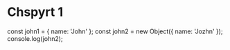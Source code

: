 # Chspyrt 1

const john1 = { name: 'John' }; const john2 = new Object({ name: 'Jozhn' }); console.log(john2);
